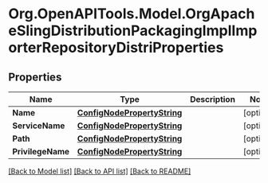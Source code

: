 # Org.OpenAPITools.Model.OrgApacheSlingDistributionPackagingImplImporterRepositoryDistriProperties
## Properties

Name | Type | Description | Notes
------------ | ------------- | ------------- | -------------
**Name** | [**ConfigNodePropertyString**](ConfigNodePropertyString.md) |  | [optional] 
**ServiceName** | [**ConfigNodePropertyString**](ConfigNodePropertyString.md) |  | [optional] 
**Path** | [**ConfigNodePropertyString**](ConfigNodePropertyString.md) |  | [optional] 
**PrivilegeName** | [**ConfigNodePropertyString**](ConfigNodePropertyString.md) |  | [optional] 

[[Back to Model list]](../README.md#documentation-for-models) [[Back to API list]](../README.md#documentation-for-api-endpoints) [[Back to README]](../README.md)

